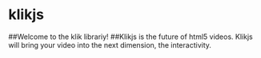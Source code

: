 # klikjs
##Welcome to the klik librariy!
##Klikjs is the future of html5 videos. Klikjs will bring your video into the next dimension, the interactivity.
